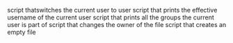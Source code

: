 script thatswitches the current user to user
script that prints the effective username of the current user
script that prints all the groups the current user is part of
script that changes the owner of the file
script that creates an empty file

